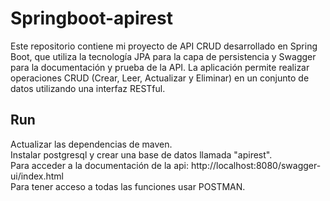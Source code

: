 # Springboot-apirest
Este repositorio contiene mi proyecto de API CRUD desarrollado en Spring Boot, que utiliza la tecnología JPA para la capa de persistencia y Swagger para la documentación y prueba de la API. La aplicación permite realizar operaciones CRUD (Crear, Leer, Actualizar y Eliminar) en un conjunto de datos utilizando una interfaz RESTful.

## Run  
Actualizar las dependencias de maven.  
Instalar postgresql y crear una base de datos llamada "apirest".  
Para acceder a la documentación de la api: http://localhost:8080/swagger-ui/index.html  
Para tener acceso a todas las funciones usar POSTMAN.
